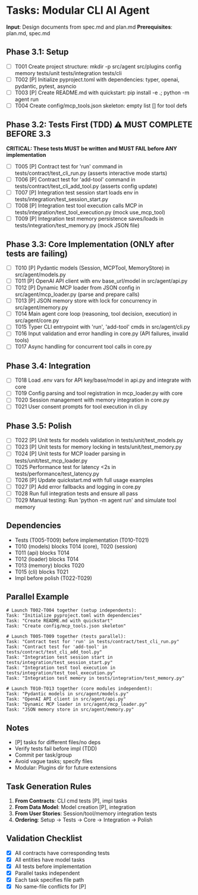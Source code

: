 # Tasks: Modular CLI AI Agent

**Input**: Design documents from spec.md and plan.md
**Prerequisites**: plan.md, spec.md

## Phase 3.1: Setup
- [ ] T001 Create project structure: mkdir -p src/agent src/plugins config memory tests/unit tests/integration tests/cli
- [ ] T002 [P] Initialize pyproject.toml with dependencies: typer, openai, pydantic, pytest, asyncio
- [ ] T003 [P] Create README.md with quickstart: pip install -e .; python -m agent run
- [ ] T004 Create config/mcp_tools.json skeleton: empty list [] for tool defs

## Phase 3.2: Tests First (TDD) ⚠️ MUST COMPLETE BEFORE 3.3
**CRITICAL: These tests MUST be written and MUST FAIL before ANY implementation**
- [ ] T005 [P] Contract test for 'run' command in tests/contract/test_cli_run.py (asserts interactive mode starts)
- [ ] T006 [P] Contract test for 'add-tool' command in tests/contract/test_cli_add_tool.py (asserts config update)
- [ ] T007 [P] Integration test session start loads env in tests/integration/test_session_start.py
- [ ] T008 [P] Integration test tool execution calls MCP in tests/integration/test_tool_execution.py (mock use_mcp_tool)
- [ ] T009 [P] Integration test memory persistence saves/loads in tests/integration/test_memory.py (mock JSON file)

## Phase 3.3: Core Implementation (ONLY after tests are failing)
- [ ] T010 [P] Pydantic models (Session, MCPTool, MemoryStore) in src/agent/models.py
- [ ] T011 [P] OpenAI API client with env base_url/model in src/agent/api.py
- [ ] T012 [P] Dynamic MCP loader from JSON config in src/agent/mcp_loader.py (parse and prepare calls)
- [ ] T013 [P] JSON memory store with lock for concurrency in src/agent/memory.py
- [ ] T014 Main agent core loop (reasoning, tool decision, execution) in src/agent/core.py
- [ ] T015 Typer CLI entrypoint with 'run', 'add-tool' cmds in src/agent/cli.py
- [ ] T016 Input validation and error handling in core.py (API failures, invalid tools)
- [ ] T017 Async handling for concurrent tool calls in core.py

## Phase 3.4: Integration
- [ ] T018 Load .env vars for API key/base/model in api.py and integrate with core
- [ ] T019 Config parsing and tool registration in mcp_loader.py with core
- [ ] T020 Session management with memory integration in core.py
- [ ] T021 User consent prompts for tool execution in cli.py

## Phase 3.5: Polish
- [ ] T022 [P] Unit tests for models validation in tests/unit/test_models.py
- [ ] T023 [P] Unit tests for memory locking in tests/unit/test_memory.py
- [ ] T024 [P] Unit tests for MCP loader parsing in tests/unit/test_mcp_loader.py
- [ ] T025 Performance test for latency <2s in tests/performance/test_latency.py
- [ ] T026 [P] Update quickstart.md with full usage examples
- [ ] T027 [P] Add error fallbacks and logging in core.py
- [ ] T028 Run full integration tests and ensure all pass
- [ ] T029 Manual testing: Run 'python -m agent run' and simulate tool memory

## Dependencies
- Tests (T005-T009) before implementation (T010-T021)
- T010 (models) blocks T014 (core), T020 (session)
- T011 (api) blocks T014
- T012 (loader) blocks T014
- T013 (memory) blocks T020
- T015 (cli) blocks T021
- Impl before polish (T022-T029)

## Parallel Example
```
# Launch T002-T004 together (setup independents):
Task: "Initialize pyproject.toml with dependencies"
Task: "Create README.md with quickstart"
Task: "Create config/mcp_tools.json skeleton"

# Launch T005-T009 together (tests parallel):
Task: "Contract test for 'run' in tests/contract/test_cli_run.py"
Task: "Contract test for 'add-tool' in tests/contract/test_cli_add_tool.py"
Task: "Integration test session start in tests/integration/test_session_start.py"
Task: "Integration test tool execution in tests/integration/test_tool_execution.py"
Task: "Integration test memory in tests/integration/test_memory.py"

# Launch T010-T013 together (core modules independent):
Task: "Pydantic models in src/agent/models.py"
Task: "OpenAI API client in src/agent/api.py"
Task: "Dynamic MCP loader in src/agent/mcp_loader.py"
Task: "JSON memory store in src/agent/memory.py"
```

## Notes
- [P] tasks for different files/no deps
- Verify tests fail before impl (TDD)
- Commit per task/group
- Avoid vague tasks; specify files
- Modular: Plugins dir for future extensions

## Task Generation Rules
1. **From Contracts**: CLI cmd tests [P], impl tasks
2. **From Data Model**: Model creation [P], integration
3. **From User Stories**: Session/tool/memory integration tests
4. **Ordering**: Setup → Tests → Core → Integration → Polish

## Validation Checklist
- [x] All contracts have corresponding tests
- [x] All entities have model tasks
- [x] All tests before implementation
- [x] Parallel tasks independent
- [x] Each task specifies file path
- [x] No same-file conflicts for [P]
